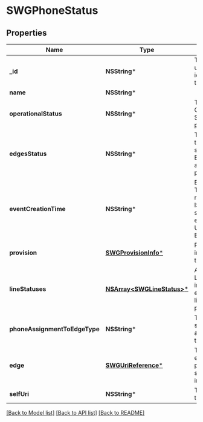 # SWGPhoneStatus

## Properties
Name | Type | Description | Notes
------------ | ------------- | ------------- | -------------
**_id** | **NSString*** | The globally unique identifier for the object. | [optional] 
**name** | **NSString*** |  | [optional] 
**operationalStatus** | **NSString*** | The Operational Status of this phone | [optional] 
**edgesStatus** | **NSString*** | The status of the primary or secondary Edges assigned to the phone lines. | [optional] 
**eventCreationTime** | **NSString*** | Event Creation Time represents an ISO-8601 string. For example: UTC, UTC+01:00, or Europe/London | [optional] 
**provision** | [**SWGProvisionInfo***](SWGProvisionInfo.md) | Provision information for this phone | [optional] 
**lineStatuses** | [**NSArray&lt;SWGLineStatus&gt;***](SWGLineStatus.md) | A list of LineStatus information for each of the lines of this phone | [optional] 
**phoneAssignmentToEdgeType** | **NSString*** | The phone status&#39;s edge assignment type. | [optional] 
**edge** | [**SWGUriReference***](SWGUriReference.md) | The URI of the edge that provided this status information. | [optional] 
**selfUri** | **NSString*** | The URI for this object | [optional] 

[[Back to Model list]](../README.md#documentation-for-models) [[Back to API list]](../README.md#documentation-for-api-endpoints) [[Back to README]](../README.md)


